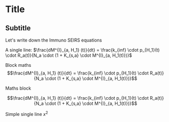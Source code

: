 # Title
## Subtitle
Let's write down the Immuno SEIRS equations

A single line:
$\frac{dM^{I}_{a, H_1} (t)}{dt} = \frac{k_{inf} \cdot p_{H_1}(t) \cdot R_a(t)}{N_a \cdot (1 + K_{s,a} \cdot M^{I}_{a, H_1(t)})}$

Block maths
$$\frac{dM^{I}_{a, H_1} (t)}{dt} = \frac{k_{inf} \cdot p_{H_1}(t) \cdot R_a(t)}{N_a \cdot (1 + K_{s,a} \cdot M^{I}_{a, H_1(t)})}$$

Maths block
```math
\frac{dM^{I}_{a, H_1} (t)}{dt} = \frac{k_{inf} \cdot p_{H_1}(t) \cdot R_a(t)}{N_a \cdot (1 + K_{s,a} \cdot M^{I}_{a, H_1(t)})}
```

Simple single line
$x^2$